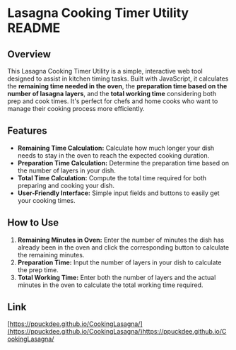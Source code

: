 # Lasagna Cooking Timer Utility README

## **Overview**
This Lasagna Cooking Timer Utility is a simple, interactive web tool designed to assist in kitchen timing tasks. Built with JavaScript, it calculates the **remaining time needed in the oven**, the **preparation time based on the number of lasagna layers**, and the **total working time** considering both prep and cook times. It's perfect for chefs and home cooks who want to manage their cooking process more efficiently.

## **Features**
- **Remaining Time Calculation:** Calculate how much longer your dish needs to stay in the oven to reach the expected cooking duration.
- **Preparation Time Calculation:** Determine the preparation time based on the number of layers in your dish.
- **Total Time Calculation:** Compute the total time required for both preparing and cooking your dish.
- **User-Friendly Interface:** Simple input fields and buttons to easily get your cooking times.

## **How to Use**
1. **Remaining Minutes in Oven:** Enter the number of minutes the dish has already been in the oven and click the corresponding button to calculate the remaining minutes.
2. **Preparation Time:** Input the number of layers in your dish to calculate the prep time.
3. **Total Working Time:** Enter both the number of layers and the actual minutes in the oven to calculate the total working time required.

## **Link**
[https://ppuckdee.github.io/CookingLasagna/](https://ppuckdee.github.io/CookingLasagna/)https://ppuckdee.github.io/CookingLasagna/

